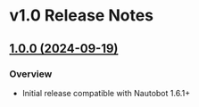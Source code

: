 # v1.0 Release Notes

## [1.0.0 (2024-09-19)](https://github.com/NVIDIA/nautobot-app-fsus/releases/tag/v1.0.0)

### Overview

- Initial release compatible with Nautobot 1.6.1+
